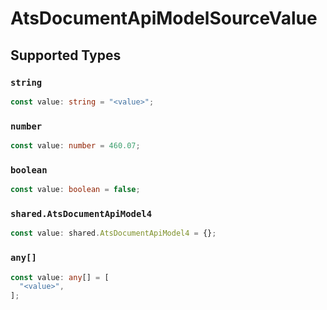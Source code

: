 # AtsDocumentApiModelSourceValue


## Supported Types

### `string`

```typescript
const value: string = "<value>";
```

### `number`

```typescript
const value: number = 460.07;
```

### `boolean`

```typescript
const value: boolean = false;
```

### `shared.AtsDocumentApiModel4`

```typescript
const value: shared.AtsDocumentApiModel4 = {};
```

### `any[]`

```typescript
const value: any[] = [
  "<value>",
];
```

